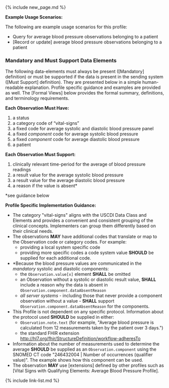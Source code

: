 {% include new_page.md %}

**Example Usage Scenarios:**

The following are example usage scenarios for this profile:

- Query for average blood pressure observations belonging to a patient
- [Record or update] average blood pressure observations belonging to a patient

### Mandatory and Must Support Data Elements

<div class="bg-success" markdown="1">
The following data-elements must always be present ([Mandatory] definition) or must be supported if the data is present in the sending system ([Must Support] definition). They are presented below in a simple human-readable explanation. Profile specific guidance and examples are provided as well.  The [Formal Views] below provides the  formal summary, definitions, and terminology requirements.
</div><!-- new-content -->

**Each Observation Must Have:**

1. <span class="bg-success" markdown="1">a status</span><!-- new-content -->
2. a category code of “vital-signs”
3. <span class="bg-success" markdown="1">a fixed code for average systolic and diastolic blood pressure panel</span><!-- new-content -->
4. a fixed *component* code for average systolic blood pressure
5. a fixed *component* code for average diastolic blood pressure
6. <span class="bg-success" markdown="1">a patient</span><!-- new-content -->

**Each Observation Must Support:**

1.  <span class="bg-success" markdown="1">clinically relevant time-period for the average of blood pressure readings</span><!-- new-content -->
2.  a result value for the average systolic blood pressure
3.  a result value for the average diastolic blood pressure
4.  <span class="bg-success" markdown="1">a reason if the value is absent*</span><!-- new-content -->
  
*see guidance below

**Profile Specific Implementation Guidance:**

- <span class="bg-success" markdown="1">The category "vital-signs" aligns with the USCDI Data Class and Elements and provides a convenient and consistent grouping of the clinical concepts.  Implementers can group them differently based on their clinical needs.</span><!-- new-content -->
- The observations **MAY** have additional codes that translate or map to the Observation code or category codes. For example:
   -  providing a local system specific code
   -  <span class="bg-success" markdown="1">providing more specific codes</span><!-- new-content -->
  a code system value **SHOULD** be supplied for each additional code.
- \*Because the blood pressure values are communicated in the *mandatory* systolic and diastolic components:
  - <span class="bg-success" markdown="1">the `Observation.value[x]` element **SHALL** be omitted</span><!-- new-content -->
  - an Observation without a systolic or diastolic result value, **SHALL** include a reason why the data is absent in `Observation.component.dataAbsentReason`
  - *all server systems* - including those that never provide a component observation without a value - **SHALL** support `Observation.component.dataAbsentReason` for the components.
- <span class="bg-success" markdown="1">This Profile is not dependent on any specific protocol. Information about the protocol used **SHOULD** be supplied in either</span><!-- new-content -->:
  - <span class="bg-success" markdown="1">`Observation.note.text` (for example, "Average blood pressure is calculated from 12 measurements taken by the patient over 3 days.")</span><!-- new-content -->
  - <span class="bg-success" markdown="1">the standard FHIR extension <http://hl7.org/fhir/StructureDefinition/workflow-adheresTo></span><!-- new-content -->
- <span class="bg-success" markdown="1">Information about the number of measurements used to determine the average **SHOULD** be supplied as an `Observation.component` using the SNOMED CT code "246432004 | Number of occurrences (qualifier value)". The example shows how this component can be used.</span><!-- new-content -->
- The observation **MAY** use [extensions] defined by other profiles such as [Vital Signs with Qualifying Elements: Average Blood Pressure Profile].

{% include link-list.md %}
